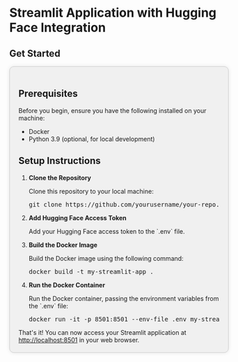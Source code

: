 <h1>Streamlit Application with Hugging Face Integration</h1>
<h2>Get Started</h2>
<div style="background-color: #f0f0f0; padding: 20px; border: 1px solid #ccc; border-radius: 10px; box-shadow: 0 0 10px rgba(0,0,0,0.1);"> <h2>Prerequisites</h2> <p>Before you begin, ensure you have the following installed on your machine:</p> <ul> <li>Docker</li> <li>Python 3.9 (optional, for local development)</li> </ul> <h2>Setup Instructions</h2> <ol> <li><strong>Clone the Repository</strong> <p>Clone this repository to your local machine:</p> <pre>git clone https://github.com/yourusername/your-repo.git cd your-repo</pre> </li> <li><strong>Add Hugging Face Access Token</strong> <p>Add your Hugging Face access token to the `.env` file.</p> </li> <li><strong>Build the Docker Image</strong> <p>Build the Docker image using the following command:</p> <pre>docker build -t my-streamlit-app .</pre> </li> <li><strong>Run the Docker Container</strong> <p>Run the Docker container, passing the environment variables from the `.env` file:</p> <pre>docker run -it -p 8501:8501 --env-file .env my-streamlit-app</pre> </li> </ol>
That's it! You can now access your Streamlit application at <a href="http://localhost:8501">http://localhost:8501</a> in your web browser.
